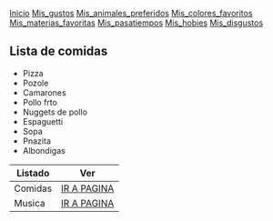 
[Inicio](index.md)  [Mis_gustos](./mis_gustos.md) [Mis_animales_preferidos](./mis_animales_preferidos.md) [Mis_colores_favoritos](./mis_colores_favoritos.md) [Mis_materias_favoritas](./mis_materias_favoritas.md) [Mis_pasatiempos](./mis_pasatiempos.md) [Mis_hobies](./mis_hobies.md) [Mis_disgustos](./mis_disgustos.md)

## Lista de comidas

- Pizza
- Pozole
- Camarones
- Pollo frto
- Nuggets de pollo
- Espaguetti
- Sopa
- Pnazita
- Albondigas

| Listado | Ver |
|-------------|-------------|
| Comidas | [IR A PAGINA](comidas.md) | 
| Musica | [IR A PAGINA](musica.md) |
